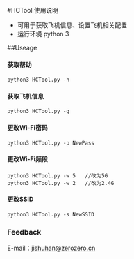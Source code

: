 #HCTool  使用说明
* 可用于获取飞机信息、设置飞机相关配置
* 运行环境 python 3

##Useage
#### 获取帮助

```
python3 HCTool.py -h
```
#### 获取飞机信息

```
python3 HCTool.py -g
```
#### 更改Wi-Fi密码
```
python3 HCTool.py -p NewPass
```
#### 更改Wi-Fi频段
```
python3 HCTool.py -w 5   //改为5G
python3 HCTool.py -w 2   //改为2.4G
```
#### 更改SSID
```
python3 HCTool.py -s NewSSID
```
### Feedback
E-mail：jishuhan@zerozero.cn